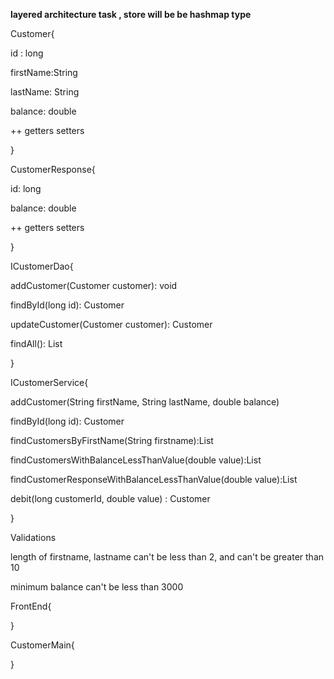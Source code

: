 **layered architecture task , store will be be hashmap type**

Customer{

id : long

firstName:String

lastName: String

balance: double

++ getters setters

}

CustomerResponse{

id: long

balance: double

++ getters setters

}

ICustomerDao{

addCustomer(Customer customer): void

findById(long id): Customer

updateCustomer(Customer customer): Customer

findAll(): List<Customer>

}

ICustomerService{

addCustomer(String firstName, String lastName, double balance)

findById(long id): Customer


findCustomersByFirstName(String firstname):List<Customer>


findCustomersWithBalanceLessThanValue(double value):List<Customer>


findCustomerResponseWithBalanceLessThanValue(double value):List<CustomerResponse>

debit(long customerId, double value) : Customer

}

Validations

length of firstname, lastname  can't be less than 2, and can't be greater than 10

minimum balance can't be less than 3000



FrontEnd{

}


CustomerMain{

}

